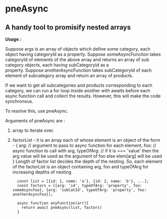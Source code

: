 # pneAsync

## A handy tool to promisify nested arrays

***Usage :***

Suppose args is an array of objects which define some category, each object having categoryId as a property.
Suppose someAsyncFunction takes categoryId of elements of the above array and returns an array of sub category objects, each having subCategoryId as a  
property.
Suppose anotherAsyncFunction takes subCategoryId of each element of subcategory array and return an array of products.

If we want to get all subcategories and products corresponding to each category, we can run a for loop inside another with awaits before each async function 
call
and collect the results. However, this will make the code synchronous.

To resolve this, use pneAsync.

Arguments of pneAsync are : 
1. array to iterate over.
2. factorList - it is an array each of whose element is an object of the form - 
              {
                arg: // argument to pass to async function for each element,
                foo: // async function to call with arg,
                typeOfArg: // if it is === 'value' then the arg value will be used as the argument of foo else elem[arg] will be used
              }
              Length of factor list decides the depth of the nesting. So, each element of the factorList is an object containing arg, foo and typeOfArg for
              increasing depths of nesting

    ```
      const list = [{id: 1, name: 'a'}, {id: 2, name: 'b'}, ...];
      const factors = [{arg: 'id', typeOfArg: 'property', foo: someAsyncFoo}, {arg: 'subCatId', typeOfArg: 'property', foo: anotherAsyncFoo}];
      
      async function anyFunction(arr){
        return await pneAsync(list, factors)
      }
    ```
                  
